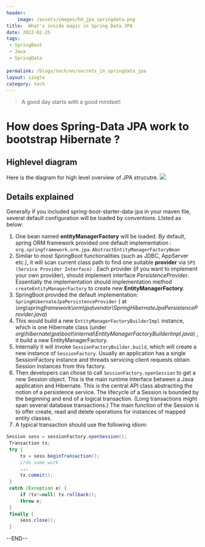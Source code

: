 ```yaml
---
header:
    image: /assets/images/hd_jpa_springdata.png
title:  What's inside magic in Spring Data JPA
date: 2022-02-25
tags:
 - SpringBoot
 - Java
 - SpringData
 
permalink: /blogs/tech/en/secrets_in_springdata_jpa
layout: single
category: tech
---
```


> A good day starts with a good mindset!


# How does Spring-Data JPA work to bootstrap Hibernate ?

## Highlevel diagram

Here is the diagram for high level overview of JPA strucutre.
![](\../../../assets/images/jpa_spring_data.png)


## Details explained

Generally if you included spring-boot-starter-data-jpa   in your maven file, several default configuration will be loaded by conventions. LIsted as below:

 1. One bean named **entityManagerFactory**  will be loaded. By default, spring ORM framework provided one default implementation : `org.springframework.orm.jpa.AbstractEntityManagerFactoryBean`
 1. Similar to most SpringBoot functionalities (such as JDBC, AppServer etc.), it will scan current class path to find one suitable **provider** via `SPI (Service Provider Interface)` . Each provider (if you want to implement your own provider), should implement interface *PersistenceProvider*. Essentially the implementation should implementation method `createEntityManagerFactory` to create new **EntityManagerFactory**.
 1. SpringBoot provided the default implementation: `SpringHibernateJpaPersistenceProvider` ( at *\org\springframework\orm\jpa\vendor\SpringHibernateJpaPersistenceProvider.java*)
 1. This would build a new `EntityManagerFactoryBuilderImpl` instance, which is one Hibernate class (under  *org\hibernate\jpa\boot\internal\EntityManagerFactoryBuilderImpl.java*) , it build a new EntityManagerFactory.
 1. Internally it will invoke `SessionFactoryBuilder.build`,  which will create a new instance of `SessionFactory`. Usually an application has a single SessionFactory instance and threads servicing client requests obtain Session instances from this factory.
 1. Then developers can chose to call `SessionFactory.openSession` to get a new Session object. This is the main runtime interface between a Java application and Hibernate. This is the central API class abstracting the notion of a persistence service.  The lifecycle of a Session is bounded by the beginning and end of a logical transaction. (Long transactions might span several database transactions.)  The main function of the Session is to offer create, read and delete operations for instances of mapped entity classes. 
 1. A typical transaction should use the following idiom:  


```java
Session sess = sessionFactory.openSession();
 Transaction tx;
 try {
     tx = sess.beginTransaction();
     //do some work
     ...
     tx.commit();
 }
 catch (Exception e) {
     if (tx!=null) tx.rollback();
     throw e;
 }
 finally {
     sess.close();
 }
 ```
--END--




